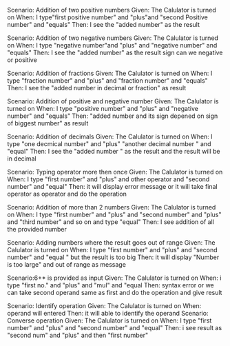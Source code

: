 
Scenario: Addition of two positive numbers
Given: The Calulator is turned on
When: I type"first positive number" and "plus"and "second Positive number" and "equals"
Then: I see the "added number" as the result

Scenario: Addition of two negative numbers
Given: The Calulator is turned on
When:  I type "negative number"and "plus" and "negative number" and "equals"
Then: I see the "added number" as the result sign can we negative or positive

Scenario: Addition of fractions
Given: The Calulator is turned on
When:  I type "fraction number" and "plus" and "fraction number" and "equals"
Then: I see the "added number in decimal or fraction" as result

Scenario: Addition of positive and negative number
Given: The Calulator is turned on
When:  I type "positive number" and "plus" and "negative number" and "equals"
Then: "added number and its sign depened on sign of biggest number" as result

Scenario: Addition of decimals
Given: The Calulator is turned on
When: I type "one decmical number" and  "plus" "another decimal number " and "equal"
Then: I see the "added number " as the result and the result will be in decimal

Scenario: Typing operator more then once
Given: The Calulator is turned on
When: I type "first number" and "plus" and other operator and "second number" and "equal"
Then: it will display error message or it will take final operator as operator and do the operation

Scenario: Addition of more than 2 numbers
Given: The Calulator is turned on
When: I type "first  number" and "plus" and "second number" and "plus" and "third number" and so on and type "equal"
Then: I see addition of all  the provided number

Scenario: Adding numbers where the result goes out of range
Given: The Calulator is turned on
When: I type "first number" and "plus" and "second number" and "equal " but the result is too big
Then: it will display "Number is too large" and out of range as message

Scenario:6+* is provided as input
Given: The Calulator is turned on
When:  i type "first no." and "plus" and  "mul" and "equal
Then: syntax error or we can take second operand same as first and do the operation and give result

Scenario: Identify operation
Given: The Calulator is turned on
When: operand will entered
Then: it will able to identify the operand
Scenario: Converse operation
Given: The Calulator is turned on
When: I type "first number" and "plus" and "second number" and "equal"
Then: i see result as "second num" and "plus" and then "first number"

